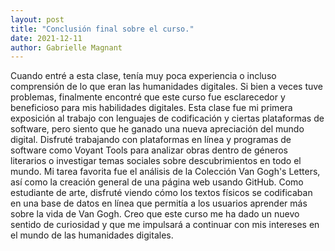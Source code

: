 ```yaml
---
layout: post
title: "Conclusión final sobre el curso."
date: 2021-12-11
author: Gabrielle Magnant 
---
```


Cuando entré a esta clase, tenía muy poca experiencia o incluso comprensión de lo que eran las humanidades digitales. Si bien a veces tuve problemas, finalmente encontré que este curso fue esclarecedor y beneficioso para mis habilidades digitales. Esta clase fue mi primera exposición al trabajo con lenguajes de codificación y ciertas plataformas de software, pero siento que he ganado una nueva apreciación del mundo digital. Disfruté trabajando con plataformas en línea y programas de software como Voyant Tools para analizar obras dentro de géneros literarios o investigar temas sociales sobre descubrimientos en todo el mundo. Mi tarea favorita fue el análisis de la Colección Van Gogh's Letters, así como la creación general de una página web usando GitHub. Como estudiante de arte, disfruté viendo cómo los textos físicos se codificaban en una base de datos en línea que permitía a los usuarios aprender más sobre la vida de Van Gogh. Creo que este curso me ha dado un nuevo sentido de curiosidad y que me impulsará a continuar con mis intereses en el mundo de las humanidades digitales.

